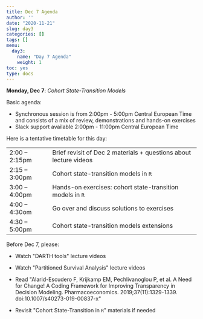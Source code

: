 ```yaml
---
title: Dec 7 Agenda
author: ''
date: "2020-11-21"
slug: day3
categories: []
tags: []
menu:
  day3:
    name: "Day 7 Agenda"
    weight: 1
toc: yes
type: docs
---
```


**Monday, Dec 7**: *Cohort State-Transition Models*

Basic agenda:

- Synchronous session is from 2:00pm - 5:00pm Central European Time and consists of a mix of review, demonstrations and hands-on exercises
- Slack support available 2:00pm - 11:00pm Central European Time

Here is a tentative timetable for this day:

|                            |            |
|--------------------------------------------|:------------------|
| 2:00 – 2:15pm  | Brief revisit of Dec 2 materials + questions about lecture videos|
| 2:15 – 3:00pm | Cohort state-transition models in `R`  | 
| 3:00 – 4:00pm | Hands-on exercises: cohort state-transition models in `R` |
| 4:00 – 4:30om | Go over and discuss solutions to exercises|
| 4:30 – 5:00pm | Cohort state-transition models extensions |

Before Dec 7, please:

- Watch "DARTH tools" lecture videos

- Watch "Partitioned Survival Analysis" lecture videos

- Read "Alarid-Escudero F, Krijkamp EM, Pechlivanoglou P, et al. A Need for Change! A Coding Framework for Improving Transparency in Decision Modeling. Pharmacoeconomics. 2019;37(11):1329-1339. doi:10.1007/s40273-019-00837-x"

- Revisit "Cohort State-Transition in `R`" materials if needed

<!-- ## Synchronous session recording -->

<!-- ```{r, echo=F} -->
<!-- blogdown::shortcode("vimeo", "475724349") -->
<!-- ``` -->



 

